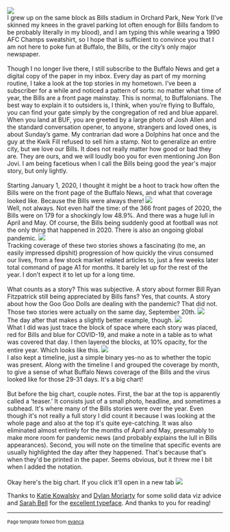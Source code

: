 <img src="images/header.jpg?raw=true" target="_blank"/>
<br>
I grew up on the same block as Bills stadium in Orchard Park, New York (I’ve skinned my knees in the gravel parking lot often enough for Bills fandom to be probably literally in my blood), and I am typing this while wearing a 1990 AFC Champs sweatshirt, so I hope that is sufficient to convince you that I am not here to poke fun at Buffalo, the Bills, or the city’s only major newspaper. 
<br><br>
Though I no longer live there, I still subscribe to the Buffalo News and get a digital copy of the paper in my inbox. Every day as part of my morning routine, I take a look at the top stories in my hometown. I’ve been a subscriber for a while and noticed a pattern of sorts: no matter what time of year, the Bills are a front page mainstay. This is normal, to Buffalonians. The best way to explain it to outsiders is, I think, when you’re flying to Buffalo, you can find your gate simply by the congregation of red and blue apparel. When you land at BUF, you are greeted by a large photo of Josh Allen and the standard conversation opener, to anyone, strangers and loved ones, is about Sunday’s game. My contrarian dad wore a Dolphins hat once and the guy at the Kwik Fill refused to sell him a stamp. Not to generalize an entire city, but we love our Bills. It does not really matter how good or bad they are. They are ours, and we will loudly boo you for even mentioning Jon Bon Jovi. I am being facetious when I call the Bills being good the year's major story, but only lightly.
<br><br>
Starting January 1, 2020, I thought it might be a hoot to track how often the Bills were on the front page of the Buffalo News, and what that coverage looked like. Because the Bills were always there! 
<img src="images/billschart.jpg?raw=true" onclick="window.open('https://raw.githubusercontent.com/vcj/2020bn/master/images/billschart.jpg', '_blank');" />
<br>
Well, not always. Not even half the time: of the 366 front pages of 2020, the Bills were on 179 for a shockingly low 48.9%. And there was a huge lull in April and May. Of course, the Bills being suddenly good at football was not the only thing that happened in 2020. There is also an ongoing global pandemic. 
<img src="images/bothchart.jpg?raw=true" onclick="window.open('https://raw.githubusercontent.com/vcj/2020bn/master/images/bothchart.jpg', '_blank');" />
<br>
Tracking coverage of these two stories shows a fascinating (to me, an easily impressed dipshit) progression of how quickly the virus consumed our lives, from a few stock market related articles to, just a few weeks later total command of page A1 for months. It barely let up for the rest of the year. I don’t expect it to let up for a long time. 
<br><br>
What counts as a story? This was subjective. A story about former Bill Ryan Fitzpatrick still being appreciated by Bills fans? Yes, that counts. A story about how the Goo Goo Dolls are dealing with the pandemic? That did not. Those two stories were actually on the same day, September 20th.
<img src="images/BN_Sept20.jpg?raw=true" onclick="window.open('https://raw.githubusercontent.com/vcj/2020bn/master/images/BN_Sept20.jpg', '_blank');" />
<br>
The day after that makes a slightly better example, though. 
<img src="images/example.jpg?raw=true" onclick="window.open('https://raw.githubusercontent.com/vcj/2020bn/master/images/example.jpg', '_blank');" />
<br>
What I did was just trace the block of space where each story was placed, red for Bills and blue for COVID-19, and make a note in a table as to what was covered that day. I then layered the blocks, at 10% opacity, for the entire year. Which looks like this.
<img src="images/12.jpg?raw=true" onclick="window.open('https://raw.githubusercontent.com/vcj/2020bn/master/images/12.jpg', '_blank');" />
<br>
I also kept a timeline, just a simple binary yes-no as to whether the topic was present. Along with the timeline I and grouped the coverage by month, to give a sense of what Buffalo News coverage of the Bills and the virus looked like for those 29-31 days. It's a big chart! 
<br><br>
But before the big chart, couple notes. First, the bar at the top is apparently called a ‘teaser.’ It consists just of a small photo, headline, and sometimes a subhead. It's where many of the Bills stories were over the year. Even though it's not really a full story I did count it because I was looking at the whole page and also at the top it's quite eye-catching. It was also eliminated almost entirely for the months of April and May, presumably to make more room for pandemic news (and probably explains the lull in Bills appearances). Second, you will note on the timeline that specific events are usually highlighted the day after they happened. That's because that's when they'd be printed in the paper. Seems obvious, but it threw me I bit when I added the notation. 
<br><br>
Okay here's the big chart. If you click it'll open in a new tab
<img src="images/full.jpg?raw=true" onclick="window.open('https://raw.githubusercontent.com/vcj/2020bn/master/images/full.jpg', '_blank');" />

Thanks to <a href="https://twitter.com/KatieKowalsky" target="_blank">Katie Kowalsky</a> and <a href="https://twitter.com/DylanMoriarty" target="_blank">Dylan Moriarty</a> for some solid data viz advice and <a href="https://twitter.com/sarahbellmaps" target="_blank">Sarah Bell</a> for the <a href="https://www.sarahbellmaps.com/typography-for-topography-belltopo-sans-free-font/" target="_blank">excellent typeface</a>. And thanks to you for reading! 

---
<p style="font-size:11px">Page template forked from <a href="https://github.com/evanca/quick-portfolio">evanca</a></p>
<!-- Remove above link if you don't want to attibute -->
